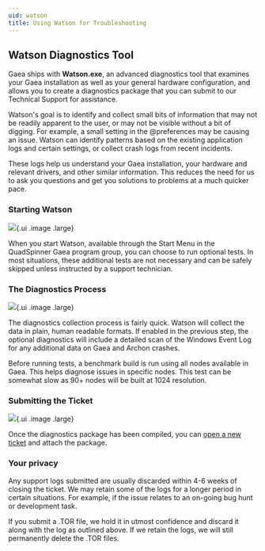 ```yaml
---
uid: watson
title: Using Watson for Troubleshooting
---
```


## Watson Diagnostics Tool

Gaea ships with **Watson.exe**, an advanced diagnostics tool that
examines your Gaea installation as well as your general hardware
configuration, and allows you to create a diagnostics package that you
can submit to our Technical Support for assistance.

Watson's goal is to identify and collect small bits of information that
may not be readily apparent to the user, or may not be visible without a
bit of digging. For example, a small setting in the @preferences may be
causing an issue. Watson can identify patterns based on the existing
application logs and certain settings, or collect crash logs from recent
incidents.

These logs help us understand your Gaea installation, your hardware and
relevant drivers, and other similar information. This reduces the need
for us to ask you questions and get you solutions to problems at a much
quicker pace.

### Starting Watson

![](/images/ui/Watson1.webp){.ui .image .large}

When you start Watson, available through the Start Menu in the
QuadSpinner Gaea program group, you can choose to run optional tests. In
most situations, these additional tests are not necessary and can be
safely skipped unless instructed by a support technician.


### The Diagnostics Process

![](/images/ui/Watson2.webp){.ui .image .large}

The diagnostics collection process is fairly quick. Watson will collect
the data in plain, human readable formats. If enabled in the previous
step, the optional diagnostics will include a detailed scan of the
Windows Event Log for any additional data on Gaea and Archon crashes.

Before running tests, a benchmark build is run using all nodes available
in Gaea. This helps diagnose issues in specific nodes. This test can be
somewhat slow as 90+ nodes will be built at 1024 resolution.


### Submitting the Ticket

![](/images/ui/Watson3.webp){.ui .image .large}

Once the diagnostics package has been compiled, you can
[open a new ticket](https://quadspinner.com/Support/) and attach the
package.


### Your privacy

Any support logs submitted are usually discarded within 4-6 weeks of
closing the ticket. We may retain some of the logs for a longer period
in certain situations. For example, if the issue relates to an on-going
bug hunt or development task.

If you submit a .TOR file, we hold it in utmost confidence and discard
it along with the log as outlined above. If we retain the logs, we will
still permanently delete the .TOR files.
